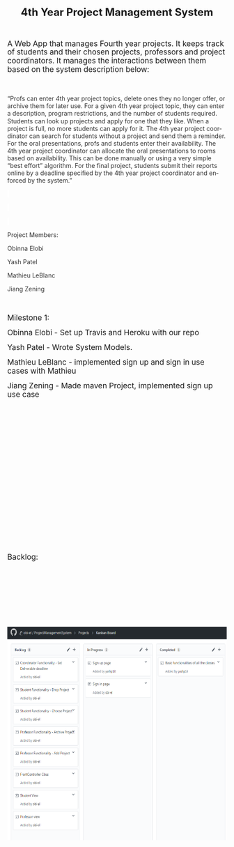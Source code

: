 <html>

<head>
<meta http-equiv=Content-Type content="text/html; charset=windows-1252">
<meta name=Generator content="Microsoft Word 15 (filtered)">
<style>

</style>

</head>

<body lang=EN-US>

<div class=WordSection1>

<p class=MsoNormal align=center style='text-align:center'><b><span
style='font-size:18.0pt;line-height:115%'>4th Year Project Management System</span></b></p>

<p class=MsoNormal><b><span style='font-size:13.0pt;line-height:115%'>&nbsp;</span></b></p>

<p class=MsoNormal><span style='font-size:13.0pt;line-height:115%'>A Web App
that manages Fourth year projects. It keeps track of students and their chosen
projects, professors and project coordinators. It manages the interactions
between them based on the system description below:</span></p>

<p class=MsoNormal><span style='font-size:13.0pt;line-height:115%'>&nbsp;</span></p>

<p class=MsoNormal><span style='font-size:10.5pt;line-height:115%;color:#333333;
background:white'>“Profs can enter 4th year project topics, delete ones they no
longer offer, or archive them for later use. For a given 4th year project
topic, they can enter a description, program restrictions, and the number of
students required. Students can look up projects and apply for one that they
like. When a project is full, no more students can apply for it. The 4th year
project coordinator can search for students without a project and send them a
reminder. For the oral presentations, profs and students enter their
availability. The 4th year project coordinator can allocate the oral
presentations to rooms based on availability. This can be done manually or
using a very simple “best effort” algorithm. For the final project, students
submit their reports online by a deadline specified by the 4th year project
coordinator and enforced by the system.”</span></p>

<p class=MsoNormal><span style='font-size:10.5pt;line-height:115%;color:#333333;
background:white'>&nbsp;</span></p>

<p class=MsoNormal><span style='font-size:10.5pt;line-height:115%;color:#333333;
background:white'>&nbsp;</span></p>

<p class=MsoNormal><span style='font-size:10.5pt;line-height:115%;color:#333333;
background:white'>&nbsp;</span></p>

<p class=MsoNormal><span style='font-size:10.5pt;line-height:115%;color:#333333;
background:white'>Project Members:</span></p>

<p class=MsoNormal><span style='font-size:10.5pt;line-height:115%;color:#333333;
background:white'>Obinna Elobi</span></p>

<p class=MsoNormal><span style='font-size:10.5pt;line-height:115%;color:#333333;
background:white'>Yash Patel</span></p>

<p class=MsoNormal><span style='font-size:10.5pt;line-height:115%;color:#333333;
background:white'>Mathieu LeBlanc</span></p>

<p class=MsoNormal><span style='font-size:10.5pt;line-height:115%;color:#333333;
background:white'>Jiang Zening</span></p>

<p class=MsoNormal><span style='font-size:13.0pt;line-height:115%'>&nbsp;</span></p>

<p class=MsoNormal><span style='font-size:13.0pt;line-height:115%'>Milestone 1:</span></p>

<p class=MsoNormal><span style='font-size:13.0pt;line-height:115%'>Obinna Elobi
- Set up Travis and Heroku with our repo</span></p>

<p class=MsoNormal><span style='font-size:13.0pt;line-height:115%'>Yash Patel -
Wrote System Models.</span></p>

<p class=MsoNormal><span style='font-size:13.0pt;line-height:115%'>Mathieu
LeBlanc - implemented sign up and sign in use cases with Mathieu</span></p>

<p class=MsoNormal><span style='font-size:13.0pt;line-height:115%'>Jiang Zening
- Made maven Project, implemented sign up use case</span></p>

<p class=MsoNormal><span style='font-size:13.0pt;line-height:115%'>&nbsp;</span></p>

<p class=MsoNormal><span style='font-size:13.0pt;line-height:115%'>&nbsp;</span></p>

<p class=MsoNormal><span style='font-size:13.0pt;line-height:115%'>&nbsp;</span></p>

<p class=MsoNormal><span style='font-size:13.0pt;line-height:115%'>&nbsp;</span></p>

<p class=MsoNormal><span style='font-size:13.0pt;line-height:115%'>&nbsp;</span></p>

<p class=MsoNormal><span style='font-size:13.0pt;line-height:115%'>&nbsp;</span></p>

<p class=MsoNormal><span style='font-size:13.0pt;line-height:115%'>&nbsp;</span></p>

<p class=MsoNormal><span style='font-size:13.0pt;line-height:115%'>&nbsp;</span></p>

<p class=MsoNormal><span style='font-size:13.0pt;line-height:115%'>&nbsp;</span></p>

<p class=MsoNormal><span style='font-size:13.0pt;line-height:115%'>&nbsp;</span></p>

<p class=MsoNormal><span style='font-size:13.0pt;line-height:115%'>Backlog:</span></p>

<p class=MsoNormal><span style='font-size:13.0pt;line-height:115%'>&nbsp;</span></p>

<p class=MsoNormal><span style='font-size:13.0pt;line-height:115%'>&nbsp;</span></p>

<p class=MsoNormal><span style='font-size:13.0pt;line-height:115%'>&nbsp;</span></p>

<p class=MsoNormal><span style='font-size:13.0pt;line-height:115%'>&nbsp;</span></p>

<p class=MsoNormal><img width=624 height=490 id=image01.png
src="ReadMe_files/image001.png"></p>

</div>

</body>

</html>
